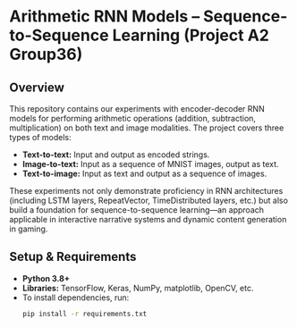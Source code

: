 # Arithmetic RNN Models – Sequence-to-Sequence Learning (Project A2 Group36)

## Overview
This repository contains our experiments with encoder-decoder RNN models for performing arithmetic operations (addition, subtraction, multiplication) on both text and image modalities. The project covers three types of models:
- **Text-to-text:** Input and output as encoded strings.
- **Image-to-text:** Input as a sequence of MNIST images, output as text.
- **Text-to-image:** Input as text and output as a sequence of images.

These experiments not only demonstrate proficiency in RNN architectures (including LSTM layers, RepeatVector, TimeDistributed layers, etc.) but also build a foundation for sequence-to-sequence learning—an approach applicable in interactive narrative systems and dynamic content generation in gaming.

## Setup & Requirements
- **Python 3.8+**
- **Libraries:** TensorFlow, Keras, NumPy, matplotlib, OpenCV, etc.
- To install dependencies, run:
  ```bash
  pip install -r requirements.txt

